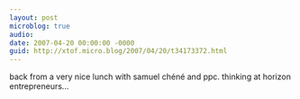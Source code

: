 ```yaml
---
layout: post
microblog: true
audio: 
date: 2007-04-20 00:00:00 -0000
guid: http://xtof.micro.blog/2007/04/20/t34173372.html
---
```

back from a very nice lunch with samuel chéné and ppc. thinking at horizon entrepreneurs...
